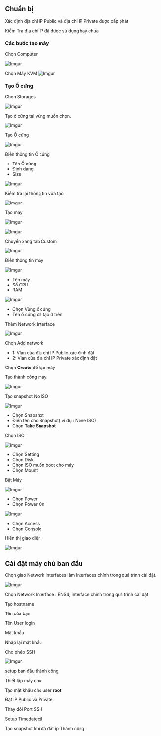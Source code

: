 ## Chuẩn bị 

Xác định địa chỉ IP Public và địa chỉ IP Private được cấp phát

Kiểm Tra địa chỉ IP đã được sử dụng hay chưa 

### Các bước tạo máy

Chọn Computer 

![Imgur](https://i.imgur.com/5IwJtb6.png)

Chọn Máy KVM
![Imgur](https://i.imgur.com/S98s0xC.png)

### Tạo Ổ cứng
Chọn Storages

![Imgur](https://i.imgur.com/YDJ5j6h.png)

Tạo ở cứng tại vùng muốn chọn.

![Imgur](https://i.imgur.com/k75LMNr.png)

Tạo Ổ cứng

![Imgur](https://i.imgur.com/nY4bSKN.png)

Điền thông tin Ổ cứng 

* Tên Ổ cứng
* Định dạng
* Size

![Imgur](https://i.imgur.com/RUNjvJp.png)

Kiểm tra lại thông tin vừa tạo

![Imgur](https://i.imgur.com/IalTg1p.png)

Tạo máy

![Imgur](https://i.imgur.com/5XfZsRl.png)

![Imgur](https://i.imgur.com/QFkTFBX.png)

Chuyển xang tab Custom 

![Imgur](https://i.imgur.com/Wc06UPC.png)

Điền thông tin máy

![Imgur](https://i.imgur.com/sEX8TAv.png)
* Tên máy
* Số CPU
* RAM

![Imgur](https://i.imgur.com/QR5lq5Z.png)
* Chọn Vùng ổ cứng
* Tên ổ cứng đã tạo ở trên


Thêm Network Interface

![Imgur](https://i.imgur.com/IVPR6AD.png)

Chọn Add network 
* 1: Vlan của địa chỉ IP Public xác định đặt
* 2: Vlan của địa chỉ IP Private xác định đặt

Chọn **Create** để tạo máy


Tạo thành công máy.

![Imgur](https://i.imgur.com/DvQMoS0.png)

Tạo snapshot No ISO

![Imgur](https://i.imgur.com/0O415VB.png)

* Chọn Snapshot
* Điền tên cho Snapshot( ví dụ : None ISO)
* Chọn **Take Snapshot**

Chọn ISO

![Imgur](https://i.imgur.com/2UsWiNq.png)
* Chọn Setting
* Chọn Disk
* Chọn ISO muốn boot cho máy 
* Chọn Mount

Bật Máy 

![Imgur](https://i.imgur.com/I9th8y7.png)

* Chọn Power
* Chọn Power On

![Imgur](https://i.imgur.com/DL30iRx.png)

* Chọn Access
* Chọn Console 

Hiển thị giao diện

![Imgur](https://i.imgur.com/VctaVRr.png) 

## Cài đặt máy chủ ban đầu

Chọn giao Network interfaces làm Interfaces chính trong quá trình cài đặt.

![Imgur](https://i.imgur.com/3yOJth9.png)

Chọn Network Interface : ENS4, interface chính trong quá trình cài đặt

Tạo hostname

Tên của bạn

Tên User login

Mật khẩu

Nhập lại mật khẩu


Cho phép SSH

![Imgur](https://i.imgur.com/NVy0fWv.png)


setup ban đầu thành công

Thiết lập máy chủ:

Tạo mật khẩu cho user **root**

Đặt IP Public và Private

Thay đổi Port SSH

Setup Timedatectl

Tạo snapshot khi đã đặt ip Thành công
